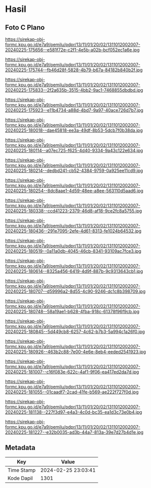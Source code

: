 # Hasil

## Foto C Plano

https://sirekap-obj-formc.kpu.go.id/e7a9/pemilu/pdpr/13/11/01/20/02/1311012002007-20240225-175656--e581f72e-c2f1-4e5b-a02b-bcf052ec1a6e.jpg

https://sirekap-obj-formc.kpu.go.id/e7a9/pemilu/pdpr/13/11/01/20/02/1311012002007-20240225-175744--fb46d28f-5828-4b79-b67a-84182b840b2f.jpg

https://sirekap-obj-formc.kpu.go.id/e7a9/pemilu/pdpr/13/11/01/20/02/1311012002007-20240225-175833--2f2a635b-3515-4bb2-9ac1-7468855dbdbd.jpg

https://sirekap-obj-formc.kpu.go.id/e7a9/pemilu/pdpr/13/11/01/20/02/1311012002007-20240225-175923--e11b4734-a88d-4bd7-9a97-40ace726d7b7.jpg

https://sirekap-obj-formc.kpu.go.id/e7a9/pemilu/pdpr/13/11/01/20/02/1311012002007-20240225-180018--dae45818-ee3a-49df-8b53-5dcb7f0b38da.jpg

https://sirekap-obj-formc.kpu.go.id/e7a9/pemilu/pdpr/13/11/01/20/02/1311012002007-20240225-180114--a07ec725-f625-4d40-9334-9a43c122e634.jpg

https://sirekap-obj-formc.kpu.go.id/e7a9/pemilu/pdpr/13/11/01/20/02/1311012002007-20240225-180214--dedbd241-cb52-4384-9759-0a925ee11cd9.jpg

https://sirekap-obj-formc.kpu.go.id/e7a9/pemilu/pdpr/13/11/01/20/02/1311012002007-20240225-180254--8dc8aae1-4d59-48ee-a8ee-563110d5aad6.jpg

https://sirekap-obj-formc.kpu.go.id/e7a9/pemilu/pdpr/13/11/01/20/02/1311012002007-20240225-180338--ccd41223-2379-46d8-af18-9ce2fc8a5755.jpg

https://sirekap-obj-formc.kpu.go.id/e7a9/pemilu/pdpr/13/11/01/20/02/1311012002007-20240225-180436--291e7095-2efe-4d61-8313-fe1024b64532.jpg

https://sirekap-obj-formc.kpu.go.id/e7a9/pemilu/pdpr/13/11/01/20/02/1311012002007-20240225-180519--0a11a0db-4045-46cb-8341-93109ac7fce3.jpg

https://sirekap-obj-formc.kpu.go.id/e7a9/pemilu/pdpr/13/11/01/20/02/1311012002007-20240225-180614--8325a456-6419-4d9f-887b-9c9313643cb1.jpg

https://sirekap-obj-formc.kpu.go.id/e7a9/pemilu/pdpr/13/11/01/20/02/1311012002007-20240225-180707--d59996a2-8d55-4c90-9246-dc1c8b398709.jpg

https://sirekap-obj-formc.kpu.go.id/e7a9/pemilu/pdpr/13/11/01/20/02/1311012002007-20240225-180748--58a19ae1-b628-4fba-918c-61378f96f9cb.jpg

https://sirekap-obj-formc.kpu.go.id/e7a9/pemilu/pdpr/13/11/01/20/02/1311012002007-20240225-180845--5d449cb8-6257-4c62-b7b3-5a994c1a26f0.jpg

https://sirekap-obj-formc.kpu.go.id/e7a9/pemilu/pdpr/13/11/01/20/02/1311012002007-20240225-180926--463b2c88-7e00-4e6e-8eb4-eeded2541923.jpg

https://sirekap-obj-formc.kpu.go.id/e7a9/pemilu/pdpr/13/11/01/20/02/1311012002007-20240225-181007--c16f083e-622c-4af1-9f06-ea417ed2da7d.jpg

https://sirekap-obj-formc.kpu.go.id/e7a9/pemilu/pdpr/13/11/01/20/02/1311012002007-20240225-181055--01caadf7-2cad-41fe-b569-ae222f727f0d.jpg

https://sirekap-obj-formc.kpu.go.id/e7a9/pemilu/pdpr/13/11/01/20/02/1311012002007-20240225-181138--227f3d97-e4a3-4c0d-bc35-ea1d3c73e0b4.jpg

https://sirekap-obj-formc.kpu.go.id/e7a9/pemilu/pdpr/13/11/01/20/02/1311012002007-20240225-181227--e32b0035-ad3b-44a7-813a-39e7d27b4d1e.jpg


## Metadata

| Key        | Value               |
| ---------- | ------------------- |
| Time Stamp | 2024-02-25 23:03:41 |
| Kode Dapil | 1301                |



